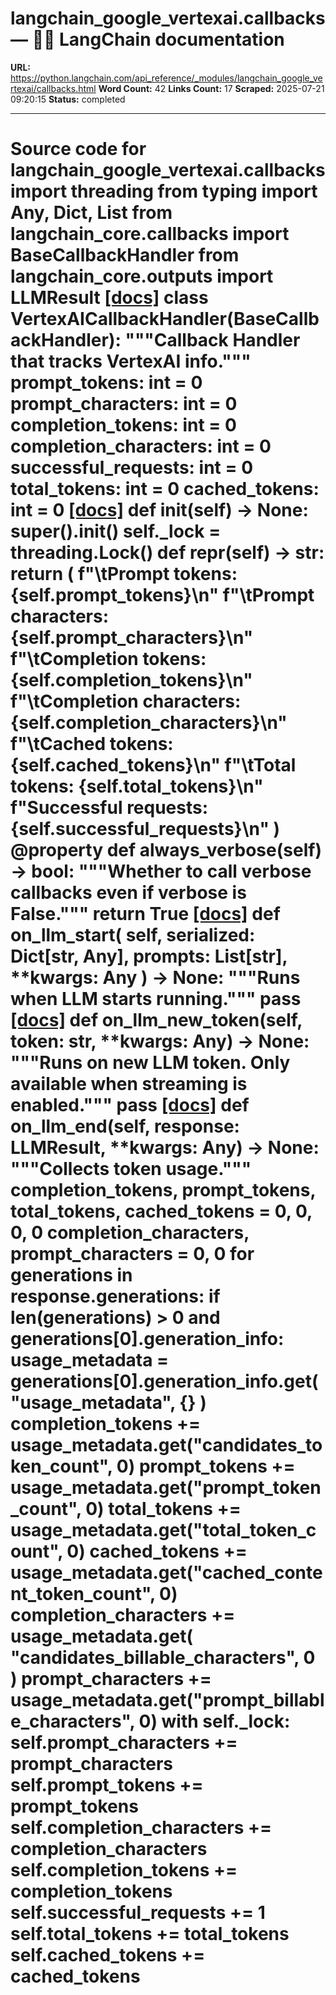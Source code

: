 # langchain_google_vertexai.callbacks — 🦜🔗 LangChain  documentation

**URL:** https://python.langchain.com/api_reference/_modules/langchain_google_vertexai/callbacks.html
**Word Count:** 42
**Links Count:** 17
**Scraped:** 2025-07-21 09:20:15
**Status:** completed

---

# Source code for langchain\_google\_vertexai.callbacks               import threading     from typing import Any, Dict, List          from langchain_core.callbacks import BaseCallbackHandler     from langchain_core.outputs import LLMResult                              [[docs]](https://python.langchain.com/api_reference/google_vertexai/callbacks/langchain_google_vertexai.callbacks.VertexAICallbackHandler.html#langchain_google_vertexai.callbacks.VertexAICallbackHandler)     class VertexAICallbackHandler(BaseCallbackHandler):         """Callback Handler that tracks VertexAI info."""              prompt_tokens: int = 0         prompt_characters: int = 0         completion_tokens: int = 0         completion_characters: int = 0         successful_requests: int = 0         total_tokens: int = 0         cached_tokens: int = 0                         [[docs]](https://python.langchain.com/api_reference/google_vertexai/callbacks/langchain_google_vertexai.callbacks.VertexAICallbackHandler.html#langchain_google_vertexai.callbacks.VertexAICallbackHandler.__init__)         def __init__(self) -> None:             super().__init__()             self._lock = threading.Lock()                             def __repr__(self) -> str:             return (                 f"\tPrompt tokens: {self.prompt_tokens}\n"                 f"\tPrompt characters: {self.prompt_characters}\n"                 f"\tCompletion tokens: {self.completion_tokens}\n"                 f"\tCompletion characters: {self.completion_characters}\n"                 f"\tCached tokens: {self.cached_tokens}\n"                 f"\tTotal tokens: {self.total_tokens}\n"                 f"Successful requests: {self.successful_requests}\n"             )              @property         def always_verbose(self) -> bool:             """Whether to call verbose callbacks even if verbose is False."""             return True                         [[docs]](https://python.langchain.com/api_reference/google_vertexai/callbacks/langchain_google_vertexai.callbacks.VertexAICallbackHandler.html#langchain_google_vertexai.callbacks.VertexAICallbackHandler.on_llm_start)         def on_llm_start(             self, serialized: Dict[str, Any], prompts: List[str], **kwargs: Any         ) -> None:             """Runs when LLM starts running."""             pass                                        [[docs]](https://python.langchain.com/api_reference/google_vertexai/callbacks/langchain_google_vertexai.callbacks.VertexAICallbackHandler.html#langchain_google_vertexai.callbacks.VertexAICallbackHandler.on_llm_new_token)         def on_llm_new_token(self, token: str, **kwargs: Any) -> None:             """Runs on new LLM token. Only available when streaming is enabled."""             pass                                        [[docs]](https://python.langchain.com/api_reference/google_vertexai/callbacks/langchain_google_vertexai.callbacks.VertexAICallbackHandler.html#langchain_google_vertexai.callbacks.VertexAICallbackHandler.on_llm_end)         def on_llm_end(self, response: LLMResult, **kwargs: Any) -> None:             """Collects token usage."""             completion_tokens, prompt_tokens, total_tokens, cached_tokens = 0, 0, 0, 0             completion_characters, prompt_characters = 0, 0             for generations in response.generations:                 if len(generations) > 0 and generations[0].generation_info:                     usage_metadata = generations[0].generation_info.get(                         "usage_metadata", {}                     )                     completion_tokens += usage_metadata.get("candidates_token_count", 0)                     prompt_tokens += usage_metadata.get("prompt_token_count", 0)                     total_tokens += usage_metadata.get("total_token_count", 0)                     cached_tokens += usage_metadata.get("cached_content_token_count", 0)                     completion_characters += usage_metadata.get(                         "candidates_billable_characters", 0                     )                     prompt_characters += usage_metadata.get("prompt_billable_characters", 0)                  with self._lock:                 self.prompt_characters += prompt_characters                 self.prompt_tokens += prompt_tokens                 self.completion_characters += completion_characters                 self.completion_tokens += completion_tokens                 self.successful_requests += 1                 self.total_tokens += total_tokens                 self.cached_tokens += cached_tokens